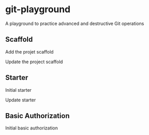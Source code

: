 # git-playground

A playground to practice advanced and destructive Git operations

## Scaffold

Add the projet scaffold

Update the project scaffold

## Starter

Initial starter

Update starter

## Basic Authorization

Initial basic authorization
